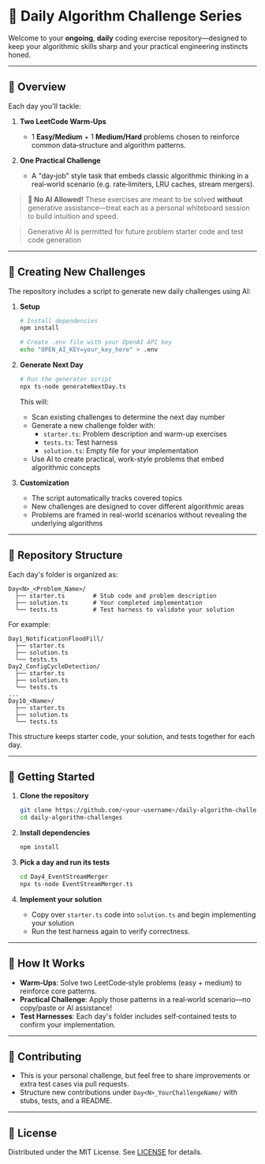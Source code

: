 # 🔄 Daily Algorithm Challenge Series

Welcome to your **ongoing**, **daily** coding exercise repository—designed to keep your algorithmic skills sharp and your practical engineering instincts honed.

---

## 📘 Overview

Each day you'll tackle:

1. **Two LeetCode Warm‑Ups**

   * 1 **Easy/Medium** + 1 **Medium/Hard** problems chosen to reinforce common data‑structure and algorithm patterns.
2. **One Practical Challenge**

   * A "day‑job" style task that embeds classic algorithmic thinking in a real‑world scenario (e.g. rate‑limiters, LRU caches, stream mergers).

> **🚫 No AI Allowed!**
> These exercises are meant to be solved **without** generative assistance—treat each as a personal whiteboard session to build intuition and speed.

> Generative AI is permitted for future problem starter code and test code generation

---

## 🎯 Creating New Challenges

The repository includes a script to generate new daily challenges using AI:

1. **Setup**
   ```bash
   # Install dependencies
   npm install
   
   # Create .env file with your OpenAI API key
   echo "OPEN_AI_KEY=your_key_here" > .env
   ```

2. **Generate Next Day**
   ```bash
   # Run the generator script
   npx ts-node generateNextDay.ts
   ```

   This will:
   - Scan existing challenges to determine the next day number
   - Generate a new challenge folder with:
     - `starter.ts`: Problem description and warm-up exercises
     - `tests.ts`: Test harness
     - `solution.ts`: Empty file for your implementation
   - Use AI to create practical, work-style problems that embed algorithmic concepts

3. **Customization**
   - The script automatically tracks covered topics
   - New challenges are designed to cover different algorithmic areas
   - Problems are framed in real-world scenarios without revealing the underlying algorithms

---

## 📂 Repository Structure

Each day's folder is organized as:

```
Day<N>_<Problem_Name>/
  ├── starter.ts        # Stub code and problem description
  ├── solution.ts       # Your completed implementation
  └── tests.ts          # Test harness to validate your solution
```

For example:

```
Day1_NotificationFloodFill/
  ├── starter.ts
  ├── solution.ts
  └── tests.ts
Day2_ConfigCycleDetection/
  ├── starter.ts
  ├── solution.ts
  └── tests.ts
...
Day10_<Name>/
  ├── starter.ts
  ├── solution.ts
  └── tests.ts
```

This structure keeps starter code, your solution, and tests together for each day.

---

## 🚀 Getting Started

1. **Clone the repository**

   ```bash
   git clone https://github.com/<your‑username>/daily-algorithm-challenges.git
   cd daily-algorithm-challenges
   ```

2. **Install dependencies**

   ```bash
   npm install
   ```

3. **Pick a day and run its tests**

   ```bash
   cd Day4_EventStreamMerger
   npx ts-node EventStreamMerger.ts
   ```

4. **Implement your solution**

   * Copy over `starter.ts` code into `solution.ts` and begin implementing your solution
   * Run the test harness again to verify correctness.

---

## 📖 How It Works

* **Warm‑Ups**: Solve two LeetCode‑style problems (easy + medium) to reinforce core patterns.
* **Practical Challenge**: Apply those patterns in a real‑world scenario—no copy/paste or AI assistance!
* **Test Harnesses**: Each day's folder includes self‑contained tests to confirm your implementation.

---

## 🤝 Contributing

* This is your personal challenge, but feel free to share improvements or extra test cases via pull requests.
* Structure new contributions under `Day<N>_YourChallengeName/` with stubs, tests, and a README.

---

## 📜 License

Distributed under the MIT License. See [LICENSE](LICENSE) for details.
